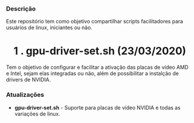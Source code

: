 ### Descrição
Este repositório tem como objetivo compartilhar scripts facilitadores para usuários de linux, iniciantes ou não.

# ⠀1 . gpu-driver-set.sh (23/03/2020)
Tem o objetivo de configurar e facilitar a ativação das placas de vídeo AMD e Intel, sejam elas integradas ou não, além de possibilitar a instalção de drivers de NVIDIA. 
### Atualizações
- **gpu-driver-set.sh** - Suporte para placas de vídeo NVIDIA e todas as variações de linux.
